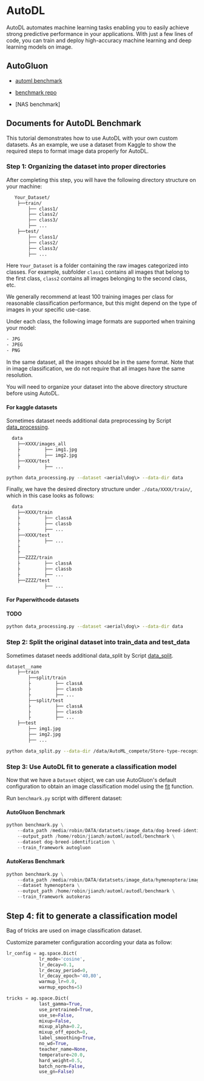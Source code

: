 # AutoDL

AutoDL automates machine learning tasks enabling you to easily achieve strong predictive performance in your applications.  With just a few lines of code, you can train and deploy high-accuracy machine learning and deep learning models on image.


## AutoGluon
- [automl benchmark](https://www.openml.org/search?q=tags.tag%3Astudy_218&type=data&table=1&size=39)

- [benchmark repo](https://github.com/openml/automlbenchmark)

- [NAS benchmark]


##  Documents for  AutoDL Benchmark

This tutorial demonstrates how to use AutoDL with your own custom datasets.
As an example, we use a dataset from Kaggle to show the required steps to format image data properly for AutoDL.


### Step 1: Organizing the dataset into proper directories

After completing this step, you will have the following directory structure on your machine:

```sh
   Your_Dataset/
    ├──train/
        ├── class1/
        ├── class2/
        ├── class3/
        ├── ...
    ├──test/
        ├── class1/
        ├── class2/
        ├── class3/
        ├── ...
```

Here `Your_Dataset` is a folder containing the raw images categorized into classes. For example, subfolder `class1` contains all images that belong to the first class, `class2` contains all images belonging to the second class, etc.

We generally recommend at least 100 training images per class for reasonable classification performance, but this might depend on the type of images in your specific use-case.

Under each class, the following image formats are supported when training your model:

```sh
- JPG
- JPEG
- PNG
```

In the same dataset, all the images should be in the same format. Note that in image classification, we do not require that all images have the same resolution.

You will need to organize your dataset into the above directory structure before using AutoDL.


#### For kaggle datasets

Sometimes dataset needs additional data preprocessing by Script [data_processing](./benchmark/data_processing.py).

```sh
  data
    ├──XXXX/images_all
    ├         ├── img1.jpg
    ├         ├── img2.jpg
    ├──XXXX/test
    ├         ├── ...

python data_processing.py --dataset <aerial\dog\> --data-dir data
```

Finally, we have the desired directory structure under `./data/XXXX/train/`, which in this case looks as follows:

```sh
  data
    ├──XXXX/train
    ├         ├── classA
    ├         ├── classb
    ├         ├── ...
    ├──XXXX/test
    ├         ├── ...
    ├
    ├
    ├──ZZZZ/train
    ├         ├── classA
    ├         ├── classb
    ├         ├── ...
    ├──ZZZZ/test
              ├── ...
```

#### For Paperwithcode datasets

#### TODO
```sh
python data_processing.py --dataset <aerial\dog\> --data-dir data
```

### Step 2: Split the original dataset into train_data and test_data

Sometimes dataset needs additional data_split by Script [data_split](./benchmark/data_split.py).


```sh
dataset__name
    ├──train
        ├──split/train
        ├         ├── classA
        ├         ├── classb
        ├         ├── ...
        ├──split/test
        ├         ├── classA
        ├         ├── classb
        ├         ├── ...
    ├──test
        ├── img1.jpg
        ├── img2.jpg
        ├── ...
```

```sh
python data_split.py --data-dir /data/AutoML_compete/Store-type-recognition/
```


### Step 3: Use AutoDL fit to generate a classification model

Now that we have a `Dataset` object, we can use AutoGluon's default configuration to obtain an image classification model using the [fit](https://auto.gluon.ai/stable/api/autogluon.predictor.html#autogluon.vision.ImagePredictor.fit) function.

Run `benchmark.py` script with different dataset:

#### AutoGluon Benchmark

```python
python benchmark.py \
    --data_path /media/robin/DATA/datatsets/image_data/dog-breed-identification \
    --output_path /home/robin/jianzh/automl/autodl/benchmark \
    --dataset dog-breed-identification \
    --train_framework autogluon
```
#### AutoKeras Benchmark

```python
python benchmark.py \
    --data_path /media/robin/DATA/datatsets/image_data/hymenoptera/images/train \
    --dataset hymenoptera \
    --output_path /home/robin/jianzh/automl/autodl/benchmark \
    --train_framework autokeras
```


## Step 4:  fit to generate a classification model

Bag of tricks are used on image classification dataset.

Customize parameter configuration according your data as follow:

```python
lr_config = ag.space.Dict(
            lr_mode='cosine',
            lr_decay=0.1,
            lr_decay_period=0,
            lr_decay_epoch='40,80',
            warmup_lr=0.0,
            warmup_epochs=5)

tricks = ag.space.Dict(
            last_gamma=True,
            use_pretrained=True,
            use_se=False,
            mixup=False,
            mixup_alpha=0.2,
            mixup_off_epoch=0,
            label_smoothing=True,
            no_wd=True,
            teacher_name=None,
            temperature=20.0,
            hard_weight=0.5,
            batch_norm=False,
            use_gn=False)
```
